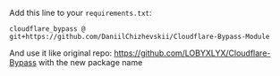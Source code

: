 Add this line to your `requirements.txt`:

```
cloudflare_bypass @ git+https://github.com/DaniilChizhevskii/Cloudflare-Bypass-Module
```

And use it like original repo: https://github.com/LOBYXLYX/Cloudflare-Bypass with the new package name